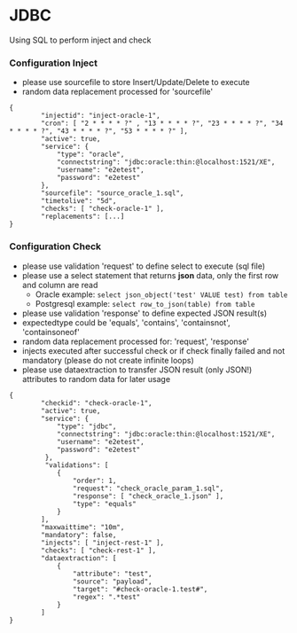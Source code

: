 # JDBC

Using SQL to perform inject and check

### Configuration Inject

* please use sourcefile to store Insert/Update/Delete to execute
* random data replacement processed for 'sourcefile'

```
{
        "injectid": "inject-oracle-1",
        "cron": [ "2 * * * * ?" , "13 * * * * ?", "23 * * * * ?", "34 * * * * ?", "43 * * * * ?", "53 * * * * ?" ],
        "active": true,
        "service": {
            "type": "oracle",
            "connectstring": "jdbc:oracle:thin:@localhost:1521/XE",
            "username": "e2etest",
            "password": "e2etest"
        },       
        "sourcefile": "source_oracle_1.sql",
        "timetolive": "5d",
        "checks": [ "check-oracle-1" ],
        "replacements": [...]
}
```

### Configuration Check

* please use validation 'request' to define select to execute (sql file)
* please use a select statement that returns **json** data, only the first row and column are read      
    - Oracle example: ``select json_object('test' VALUE test) from table``  
    - Postgresql example: ``select row_to_json(table) from table``  
* please use validation 'response' to define expected JSON result(s)
* expectedtype could be 'equals', 'contains', 'containsnot', 'containsoneof'
* random data replacement processed for: 'request', 'response'
* injects executed after successful check or if check finally failed and not mandatory (please do not create infinite loops)
* please use dataextraction to transfer JSON result (only JSON!) attributes to random data for later usage

```
{
        "checkid": "check-oracle-1",  
        "active": true,
        "service": {
            "type": "jdbc",
            "connectstring": "jdbc:oracle:thin:@localhost:1521/XE",
            "username": "e2etest",
            "password": "e2etest"
         },
         "validations": [
            {
                "order": 1,
                "request": "check_oracle_param_1.sql",
                "response": [ "check_oracle_1.json" ],
                "type": "equals"
            }
        ],
        "maxwaittime": "10m",
        "mandatory": false,
        "injects": [ "inject-rest-1" ],
        "checks": [ "check-rest-1" ],
        "dataextraction": [ 
            {
                "attribute": "test",
                "source": "payload",
                "target": "#check-oracle-1.test#",
                "regex": ".*test"
            }
        ]
}
```
